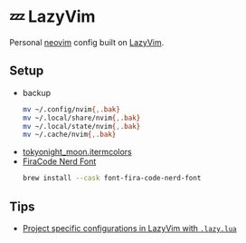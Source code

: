 # 💤 LazyVim

Personal [neovim](https://neovim.io) config built on [LazyVim](https://lazyvim.github.io/).

## Setup

- backup
  ```bash
  mv ~/.config/nvim{,.bak}
  mv ~/.local/share/nvim{,.bak}
  mv ~/.local/state/nvim{,.bak}
  mv ~/.cache/nvim{,.bak}
  ```
- [tokyonight_moon.itermcolors](https://github.com/folke/tokyonight.nvim/blob/main/extras/iterm/tokyonight_moon.itermcolors)
- [FiraCode Nerd Font](https://formulae.brew.sh/cask/font-fira-code-nerd-font#default)
  ```bash
  brew install --cask font-fira-code-nerd-font
  ```

## Tips

- [Project specific configurations in LazyVim with `.lazy.lua`](https://kezhenxu94.me/blog/lazyvim-project-specific-settings)
